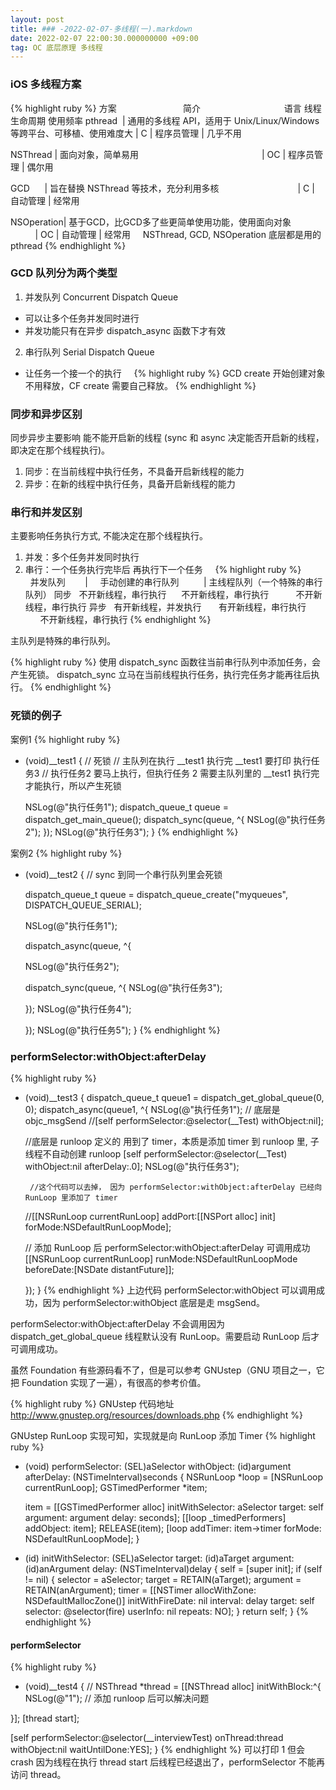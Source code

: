 ```yaml
---
layout: post
title: ### -2022-02-07-多线程(一).markdown
date: 2022-02-07 22:00:30.000000000 +09:00
tag: OC 底层原理 多线程
---
```


### iOS 多线程方案
{% highlight ruby %}
方案                                 简介                                          语言   线程生命周期 使用频率
pthread    | 通用的多线程 API，适用于 Unix/Linux/Windows 等跨平台、可移植、使用难度大   | C  | 程序员管理 | 几乎不用

NSThread   | 面向对象，简单易用                                                    | OC | 程序员管理 | 偶尔用

GCD        | 旨在替换 NSThread 等技术，充分利用多核                                  | C  | 自动管理  | 经常用

NSOperation| 基于GCD，比GCD多了些更简单使用功能，使用面向对象                          | OC | 自动管理 | 经常用
   
NSThread, GCD, NSOperation 底层都是用的 pthread
{% endhighlight %}




### GCD 队列分为两个类型
1. 并发队列 Concurrent Dispatch Queue
* 可以让多个任务并发同时进行
* 并发功能只有在异步 dispatch_async 函数下才有效

2. 串行队列 Serial Dispatch Queue
* 让任务一个接一个的执行
   
{% highlight ruby %}
GCD create 开始创建对象不用释放，CF create 需要自己释放。
{% endhighlight %}

### 同步和异步区别 
同步异步主要影响 能不能开启新的线程 (sync 和 async 决定能否开启新的线程，即决定在那个线程执行)。

1. 同步：在当前线程中执行任务，不具备开启新线程的能力
2. 异步：在新的线程中执行任务，具备开启新线程的能力



### 串行和并发区别
主要影响任务执行方式, 不能决定在那个线程执行。
1. 并发：多个任务并发同时执行
2. 串行：一个任务执行完毕后 再执行下一个任务
   
{% highlight ruby %}
          并发队列        |     手动创建的串行队列          | 主线程队列（一个特殊的串行队列）
同步   不开新线程，串行执行       不开新线程，串行执行              不开新线程，串行执行
异步   有开新线程，并发执行       有开新线程，串行执行              不开新线程，串行执行
{% endhighlight %}

主队列是特殊的串行队列。

{% highlight ruby %}
使用 dispatch_sync 函数往当前串行队列中添加任务，会产生死锁。
dispatch_sync 立马在当前线程执行任务，执行完任务才能再往后执行。
{% endhighlight %}

### 死锁的例子
案例1
{% highlight ruby %}
- (void)__test1 {
  // 死锁
  // 主队列在执行 __test1 执行完 __test1 要打印 执行任务3
  // 执行任务2 要马上执行，但执行任务 2 需要主队列里的 __test1 执行完才能执行，所以产生死锁
  
  NSLog(@"执行任务1");
  dispatch_queue_t queue = dispatch_get_main_queue();
  dispatch_sync(queue, ^{
    NSLog(@"执行任务2");
  });
  NSLog(@"执行任务3");
}
{% endhighlight %}

案例2
{% highlight ruby %}

- (void)__test2 {
  // sync 到同一个串行队列里会死锁
  
  dispatch_queue_t queue = dispatch_queue_create("myqueues", DISPATCH_QUEUE_SERIAL);
  
  NSLog(@"执行任务1");

  dispatch_async(queue, ^{
    
    NSLog(@"执行任务2");

    dispatch_sync(queue, ^{
      NSLog(@"执行任务3");

    });
    NSLog(@"执行任务4");
    
  });
  NSLog(@"执行任务5");
}
{% endhighlight %}

### performSelector:withObject:afterDelay
{% highlight ruby %}

- (void)__test3 {
  dispatch_queue_t queue1 = dispatch_get_global_queue(0, 0);
  dispatch_async(queue1, ^{
    NSLog(@"执行任务1");
    // 底层是 objc_msgSend 
    //[self performSelector:@selector(__Test) withObject:nil];

    //底层是 runloop 定义的 用到了 timer，本质是添加 timer 到 runloop 里, 子线程不自动创建 runloop
    [self performSelector:@selector(__Test) withObject:nil afterDelay:.0];
    NSLog(@"执行任务3");
    
       //这个代码可以去掉， 因为 performSelector:withObject:afterDelay 已经向 RunLoop 里添加了 timer
    //[[NSRunLoop currentRunLoop] addPort:[[NSPort alloc] init] forMode:NSDefaultRunLoopMode];
    
    // 添加 RunLoop 后 performSelector:withObject:afterDelay 可调用成功
    [[NSRunLoop currentRunLoop] runMode:NSDefaultRunLoopMode beforeDate:[NSDate distantFuture]];
    
  });
}
{% endhighlight %}
上边代码 performSelector:withObject 可以调用成功，因为 performSelector:withObject 底层是走 msgSend。

performSelector:withObject:afterDelay 不会调用因为 dispatch_get_global_queue 线程默认没有 RunLoop。需要启动 RunLoop 后才可调用成功。

虽然 Foundation 有些源码看不了，但是可以参考 GNUstep（GNU 项目之一，它把 Foundation 实现了一遍），有很高的参考价值。

{% highlight ruby %}
GNUstep 代码地址 http://www.gnustep.org/resources/downloads.php
{% endhighlight %}

GNUstep RunLoop 实现可知，实现就是向 RunLoop 添加 Timer
{% highlight ruby %}
- (void) performSelector: (SEL)aSelector
              withObject: (id)argument
              afterDelay: (NSTimeInterval)seconds {
  NSRunLoop    *loop = [NSRunLoop currentRunLoop];
  GSTimedPerformer  *item;

  item = [[GSTimedPerformer alloc] initWithSelector: aSelector
               target: self
             argument: argument
                delay: seconds];
  [[loop _timedPerformers] addObject: item];
  RELEASE(item);
  [loop addTimer: item->timer forMode: NSDefaultRunLoopMode];
}

- (id) initWithSelector: (SEL)aSelector
                 target: (id)aTarget
               argument: (id)anArgument
                  delay: (NSTimeInterval)delay {
  self = [super init];
  if (self != nil)
    {
      selector = aSelector;
      target = RETAIN(aTarget);
      argument = RETAIN(anArgument);
      timer = [[NSTimer allocWithZone: NSDefaultMallocZone()]
    initWithFireDate: nil
    interval: delay
      target: self
    selector: @selector(fire)
    userInfo: nil
     repeats: NO];
    }
  return self;
}
{% endhighlight %}


#### performSelector

{% highlight ruby %}
- (void)__test4 {
  // 
  NSThread *thread = [[NSThread alloc] initWithBlock:^{
    NSLog(@"1");
    // 添加 runloop 后可以解决问题
<!--    [[NSRunLoop currentRunLoop] addPort:[[NSPort alloc] init] forMode:NSDefaultRunLoopMode];-->
<!--    [[NSRunLoop currentRunLoop] runMode:NSDefaultRunLoopMode beforeDate:[NSDate distantFuture]];-->
  }];
  [thread start];
  
  [self performSelector:@selector(__interviewTest)
               onThread:thread
             withObject:nil
          waitUntilDone:YES];
}
{% endhighlight %}
可以打印 1 但会 crash 因为线程在执行 thread start 后线程已经退出了，performSelector 不能再访问 thread。
